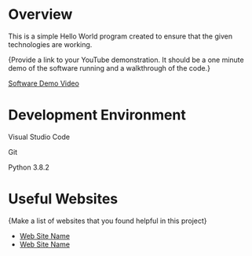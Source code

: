 # Overview

This is a simple Hello World program created to ensure that the given technologies are working.


{Provide a link to your YouTube demonstration.  It should be a one minute demo of the software running and a walkthrough of the code.}

[Software Demo Video](https://youtu.be/OS-pdyFoytA)

# Development Environment

Visual Studio Code

Git

Python 3.8.2

# Useful Websites

{Make a list of websites that you found helpful in this project}
* [Web Site Name](http://url.link.goes.here)
* [Web Site Name](http://url.link.goes.here)